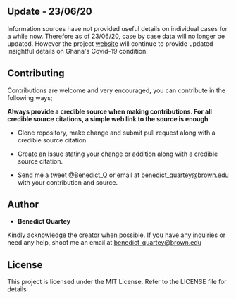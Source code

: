 ## Update - 23/06/20
Information sources have not provided useful details on individual cases for a while now. Therefore as of 23/06/20, case by case data will no longer be updated. However the project [website](https://benedictquartey.com/covid-19) will continue to provide updated insightful details on Ghana's Covid-19 condition.

## Contributing

Contributions are welcome and very encouraged, you can contribute in the following ways;

**Always provide a credible source when making contributions. For all credible source citations, a simple web link to the source is enough**

* Clone repository, make change and submit pull request along with a credible source citation.

* Create an Issue stating your change or addition along with a credible source citation.

* Send me a tweet [@Benedict_Q](https://twitter.com/Benedict_Q) or email at benedict_quartey@brown.edu with your contribution and source.


## Author

* **Benedict Quartey** 

Kindly acknowledge the creator when possible. If you have any inquiries or need any help, shoot me an email at benedict_quartey@brown.edu

## License
This project is licensed under the MIT License. Refer to the LICENSE file for details

